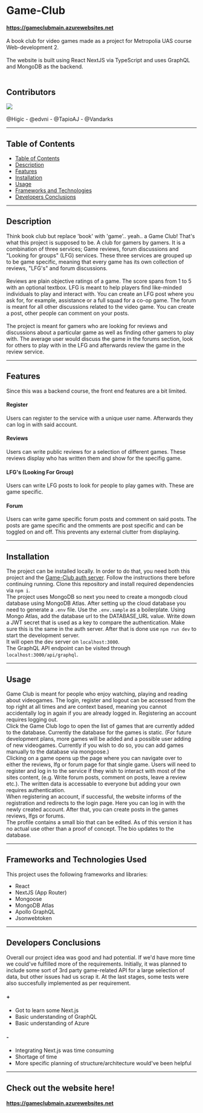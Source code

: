 # Game-Club
#### https://gameclubmain.azurewebsites.net

A book club for video games made as a project for Metropolia UAS course Web-development 2.
<br><br>
The website is built using React NextJS via TypeScript and uses GraphQL and MongoDB as the backend.
<br><br>
## Contributors
<a href="https://github.com/Higic/Game-Club/graphs/contributors">
  <img src="https://contrib.rocks/image?repo=Higic/Game-Club" />
</a>
<br><br>
@Higic - @edvni - @TapioAJ - @Vandarks

---
## Table of Contents

- [Table of Contents](#table-of-contents)
- [Description](#description)
- [Features](#features)
- [Installation](#installation)
- [Usage](#usage)
- [Frameworks and Technologies](#frameworks-and-technologies)
- [Developers Conclusions](#developers-conclusions)

---
## Description

Think book club but replace 'book' with 'game'.. yeah.. a Game Club! That's what this project is supposed to be. A club for gamers by gamers. It is a combination of three services; Game reviews, forum discussions and "Looking for groups" (LFG) services. These three services are grouped up to be game specific, meaning that every game has its own collection of reviews, "LFG's" and forum discussions.
<br><br>
Reviews are plain objective ratings of a game. The score spans from 1 to 5 with an optional textbox. LFG is meant to help players find like-minded individuals to play and interact with. You can create an LFG post where you ask for, for example, assistance or a full squad for a co-op game. The forum is meant for all other discussions related to the video game. You can create a post, other people can comment on your posts.
<br><br>
The project is meant for gamers who are looking for reviews and discussions about a particular game as well as finding other gamers to play with. The average user would discuss the game in the forums section, look for others to play with in the LFG and afterwards review the game in the review service.

---
## Features

Since this was a backend course, the front end features are a bit limited.

#### Register

Users can register to the service with a unique user name. Afterwards they can log in with said account.

#### Reviews

Users can write public reviews for a selection of different games. These reviews display who has written them and show for the specifig game.

#### LFG's (Looking For Group)

Users can write LFG posts to look for people to play games with. These are game specific.

#### Forum

Users can write game specific forum posts and comment on said posts. The posts are game specific and the omments are post specific and can be toggled on and off. This prevents any external clutter from displaying.

---
## Installation

The project can be installed locally. In order to do that, you need both this project and the [Game-Club auth server](https://github.com/TapioAJ/Game-Club-auth-server). Follow the instructions there before continuing running.
Clone this repository and install required dependencies via `npm i`.\
The project uses MongoDB so next you need to create a mongodb cloud database using MongoDB Atlas. After setting up the cloud database you need to generate a `.env` file. Use the `.env.sample` as a boilerplate. Using Mongo Atlas, add the database url to the DATABASE_URL value. Write down a JWT secret that is used as a key to compare the authentication. Make sure this is the same in the auth server.
After that is done use `npm run dev` to start the development server.\
It will open the dev server on `localhost:3000`.\
The GraphQL API endpoint can be visited through `localhost:3000/api/graphql`.

---
## Usage

Game Club is meant for people who enjoy watching, playing and reading about videogames. The login, register and logout can be accessed from the top right at all times and are context based, meaning you cannot accidentally log in again if you are already logged in. Registering an account requires logging out.
<br>
Click the Game Club logo to open the list of games that are currently added to the database. Currently the database for the games is static.
(For future development plans, more games will be added and a possible user adding of new videogames. Currently if you wish to do so, you can add games manually to the database via mongoose.)
<br>
Clicking on a game opens up the page where you can navigate over to either the reviews, lfg or forum page for that single game. Users will need to register and log in to the service if they wish to interact with most of the sites content, (e.g. Write forum posts, comment on posts, leave a review etc.). The written data is accessable to everyone but adding your own requires authentication.
<br>
When registering an account, if successful, the website informs of the registration and redirects to the login page. Here you can log in with the newly created account. After that, you can create posts in the games reviews, lfgs or forums.
<br>
The profile contains a small bio that can be edited. As of this version it has no actual use other than a proof of concept. The bio updates to the database.

---
## Frameworks and Technologies Used
This project uses the following frameworks and libraries:

- React
- NextJS (App Router)
- Mongoose
- MongoDB Atlas
- Apollo GraphQL
- Jsonwebtoken
---
## Developers Conclusions
Overall our project idea was good and had potential. If we'd have more time we could've fulfilled more of the requirements. Initially, it was planned to include some sort of 3rd party game-related API for a large selection of data, but other issues had us scrap it. At the last stages, some tests were also succesfully implemented as per requirement.
#### +
- Got to learn some Next.js
- Basic understanding of GraphQL
- Basic understanding of Azure
#### -
- Integrating Next.js was time consuming
- Shortage of time
- More specific planning of structure/architecture would've been helpful

---
## Check out the website here!
#### https://gameclubmain.azurewebsites.net